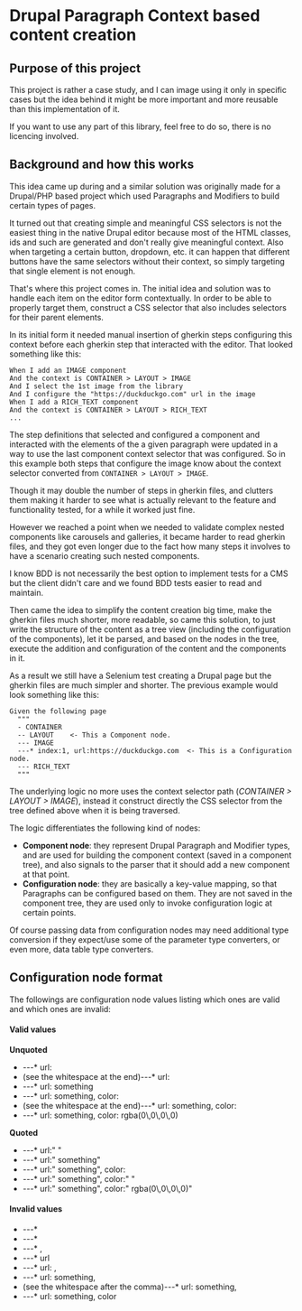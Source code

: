 # Drupal Paragraph Context based content creation

## Purpose of this project

This project is rather a case study, and I can image using it only in specific cases but the idea behind it might be
more important and more reusable than this implementation of it.

If you want to use any part of this library, feel free to do so, there is no licencing involved.

## Background and how this works

This idea came up during and a similar solution was originally made for a Drupal/PHP based project
which used Paragraphs and Modifiers to build certain types of pages.

It turned out that creating simple and meaningful CSS selectors is not the easiest thing in the native Drupal
editor because most of the HTML classes, ids and such are generated and don't really give meaningful context. Also when
targeting a certain button, dropdown, etc. it can happen that different buttons have the same selectors without their
context, so simply targeting that single element is not enough.

That's where this project comes in. The initial idea and solution was to handle each item on the editor form contextually.
In order to be able to properly target them, construct a CSS selector that also includes selectors for their parent elements.

In its initial form it needed manual insertion of gherkin steps configuring this context before each gherkin step
that interacted with the editor. That looked something like this:

```gherkin
When I add an IMAGE component
And the context is CONTAINER > LAYOUT > IMAGE
And I select the 1st image from the library
And I configure the "https://duckduckgo.com" url in the image
When I add a RICH_TEXT component
And the context is CONTAINER > LAYOUT > RICH_TEXT
...
``` 

The step definitions that selected and configured a component and interacted with the elements of the a given paragraph
were updated in a way to use the last component context selector that was configured. So in this example both steps that
configure the image know about the context selector converted from `CONTAINER > LAYOUT > IMAGE`.

Though it may double the number of steps in gherkin files, and clutters them making it harder to see what is actually
relevant to the feature and functionality tested, for a while it worked just fine.

However we reached a point when we needed to validate complex nested components like carousels and galleries, it
became harder to read gherkin files, and they got even longer due to the fact how many steps it involves to
have a scenario creating such nested components.

I know BDD is not necessarily the best option to implement tests for a CMS but the client didn't care and we found BDD
tests easier to read and maintain.  

Then came the idea to simplify the content creation big time, make the gherkin files much shorter, more readable, so
came this solution, to just write the structure of the content as a tree view (including the configuration of the
components), let it be parsed, and based on the nodes in the tree, execute the addition and configuration of the content
and the components in it.

As a result we still have a Selenium test creating a Drupal page but the gherkin files are much simpler and shorter.
The previous example would look something like this:

```gherkin
Given the following page
  """
  - CONTAINER
  -- LAYOUT    <- This a Component node.
  --- IMAGE
  ---* index:1, url:https://duckduckgo.com  <- This is a Configuration node.
  --- RICH_TEXT
  """
```

The underlying logic no more uses the context selector path (*CONTAINER > LAYOUT > IMAGE*), instead it construct
directly the CSS selector from the tree defined above when it is being traversed.

The logic differentiates the following kind of nodes:
- **Component node**: they represent Drupal Paragraph and Modifier types, and are used for building the component context
                  (saved in a component tree), and also signals to the parser that it should add a new component
                  at that point.
- **Configuration node**: they are basically a key-value mapping, so that Paragraphs can be configured based on them.
                      They are not saved in the component tree, they are used only to invoke configuration logic at certain
                      points.

Of course passing data from configuration nodes may need additional type conversion if they expect/use some of the parameter
type converters, or even more, data table type converters.

## Configuration node format

The followings are configuration node values listing which ones are valid and which ones are invalid:

#### Valid values
**Unquoted**
- ---* url:
- (see the whitespace at the end)---* url:  
- ---* url: something
- ---* url: something, color:
- (see the whitespace at the end)---* url: something, color:   
- ---* url: something, color: rgba(0\\,0\\,0\\,0)

**Quoted**
- ---* url:" "
- ---* url:" something"
- ---* url:" something", color:
- ---* url:" something", color:" "
- ---* url:" something", color:" rgba(0\\,0\\,0\\,0)"

#### Invalid values

- ---*
- ---* 
- ---* ,
- ---* url
- ---* url: ,
- ---* url: something,
- (see the whitespace after the comma)---* url: something, 
- ---* url: something, color
